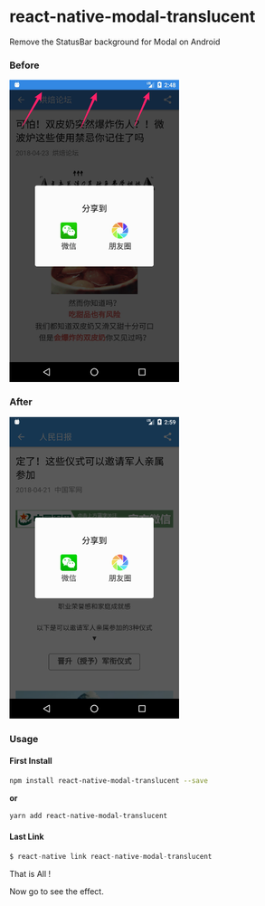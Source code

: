 # react-native-modal-translucent
Remove the StatusBar background for Modal on Android

### Before

<img src="./screenshot/before.jpg" width=300>

### After

<img src="./screenshot/after.png" width=300>

### Usage

#### First Install

```bash
npm install react-native-modal-translucent --save
```

**or**

```bash
yarn add react-native-modal-translucent
```

#### Last Link

```javascript
$ react-native link react-native-modal-translucent
```

That is All !

Now go to see the effect.